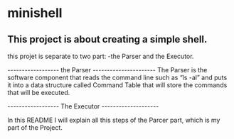 # minishell
This project is about creating a simple shell.
-----------

this projet is separate to two part:
	-the Parser and the Executor.

------------------ the Parser ----------------------
The Parser is the software component that reads the command line such as “ls -­al” and puts it 
into a data structure called Command Table that will store the commands that will be 
executed. 

------------------ The Executor --------------------

	
In this README I will explain all this steps of the Parcer part, which is my part of the Project.